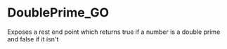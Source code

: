 # DoublePrime_GO
Exposes a rest end point which returns true if a number is a double prime and false if it isn't
